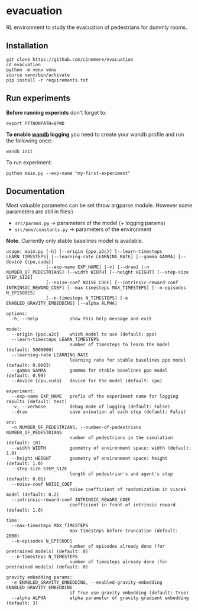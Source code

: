 # evacuation

RL environment to study the evacuation of pedestrians for dummly rooms.

## Installation

```
git clone https://github.com/cinemere/evacuation
cd evacuation
python -m venv venv
source venv/bin/activate
pip install -r requirements.txt
```

## Run experiments

**Before running experints** don't forget to:

```
export PYTHONPATH=$PWD
```
**To enable [wandb](https://wandb.ai/site) logging** you need to create your wandb profile and run the following once:
```
wandb init
```

To run experiment:
```
python main.py --exp-name "my-first-experiment"
```

## Documentation

Most valuable parametes can be set throw argparse module. However some parameters are still in files:\
- `src/params.py` $\rightarrow$ parameters of the model (+ logging params)
- `src/env/constants.py` $\rightarrow$ parameters of the environment

**Note.** Currently only stable baselines model is available.

```
usage: main.py [-h] [--origin {ppo,a2c}] [--learn-timesteps LEARN_TIMESTEPS] [--learning-rate LEARNING_RATE] [--gamma GAMMA] [--device {cpu,cuda}]
               [--exp-name EXP_NAME] [-v] [--draw] [-n NUMBER_OF_PEDESTRIANS] [--width WIDTH] [--height HEIGHT] [--step-size STEP_SIZE]
               [--noise-coef NOISE_COEF] [--intrinsic-reward-coef INTRINSIC_REWARD_COEF] [--max-timesteps MAX_TIMESTEPS] [--n-episodes N_EPISODES]
               [--n-timesteps N_TIMESTEPS] [-e ENABLED_GRAVITY_EMBEDDING] [--alpha ALPHA]

options:
  -h, --help            show this help message and exit

model:
  --origin {ppo,a2c}    which model to use (default: ppo)
  --learn-timesteps LEARN_TIMESTEPS
                        number of timesteps to learn the model (default: 5000000)
  --learning-rate LEARNING_RATE
                        learning rate for stable baselines ppo model (default: 0.0003)
  --gamma GAMMA         gammma for stable baselines ppo model (default: 0.99)
  --device {cpu,cuda}   device for the model (default: cpu)

experiment:
  --exp-name EXP_NAME   prefix of the experiment name for logging results (default: test)
  -v, --verbose         debug mode of logging (default: False)
  --draw                save animation at each step (default: False)

env:
  -n NUMBER_OF_PEDESTRIANS, --number-of-pedestrians NUMBER_OF_PEDESTRIANS
                        number of pedestrians in the simulation (default: 10)
  --width WIDTH         geometry of environment space: width (default: 1.0)
  --height HEIGHT       geometry of environment space: height (default: 1.0)
  --step-size STEP_SIZE
                        length of pedestrian's and agent's step (default: 0.01)
  --noise-coef NOISE_COEF
                        noise coefficient of randomization in viscek model (default: 0.2)
  --intrinsic-reward-coef INTRINSIC_REWARD_COEF
                        coefficient in front of intrinsic reward (default: 1.0)

time:
  --max-timesteps MAX_TIMESTEPS
                        max timesteps before truncation (default: 2000)
  --n-episodes N_EPISODES
                        number of episodes already done (for pretrained models) (default: 0)
  --n-timesteps N_TIMESTEPS
                        number of timesteps already done (for pretrained models) (default: 0)

gravity embedding params:
  -e ENABLED_GRAVITY_EMBEDDING, --enabled-gravity-embedding ENABLED_GRAVITY_EMBEDDING
                        if True use gravity embedding (default: True)
  --alpha ALPHA         alpha parameter of gravity gradient embedding (default: 3)
```